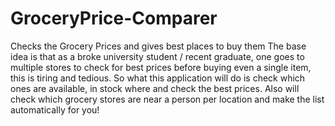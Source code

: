 # GroceryPrice-Comparer
Checks the Grocery Prices and gives best places to buy them 
The base idea is that as a broke university student / recent graduate, one goes to multiple stores to check for best prices before buying even a single item, this is tiring and tedious. So what this application will do is check which ones are available, in stock where and check the best prices. Also will check which grocery stores are near a person per location and make the list automatically for you!

